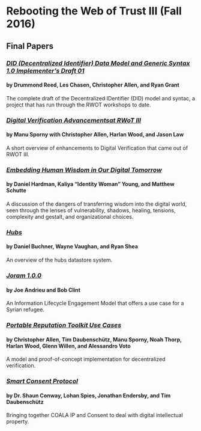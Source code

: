 # Rebooting the Web of Trust III (Fall 2016)
## Final Papers

### [*DID (Decentralized Identifier) Data Model and Generic Syntax 1.0 Implementer’s Draft 01*](did-implementer-draft-10.pdf)
#### by Drummond Reed, Les Chasen, Christopher Allen, and Ryan Grant

The complete draft of the Decentralized IDentifier (DID) model and syntac, a project that has run through the RWOT workshops to date.

### [*Digital Verification Advancementsat RWoT III*](digital-verification-advancements.pdf)
#### by Manu Sporny with Christopher Allen, Harlan Wood, and Jason Law

A short overview of enhancements to Digital Verification that came out of RWOT III.

### [*Embedding Human Wisdom in Our Digital Tomorrow*](WisdomEmbedding-Human-Wisdom-in-Our-Digital-Tomorrow.pdf)
#### by Daniel Hardman, Kaliya “Identity Woman” Young, and Matthew Schutte

A discussion of the dangers of transferring wisdom into the digital world, seen through the lenses of vulnerability, shadows, healing, tensions, complexity and gestalt, and organizational choices.

### [*Hubs*](hubs.pdf)
#### by Daniel Buchner, Wayne Vaughan, and Ryan Shea

An overview of the hubs datastore system.

### [*Joram 1.0.0*](joram-engagement-model.pdf)
#### by Joe Andrieu and Bob Clint

An Information Lifecycle Engagement Model that offers a use case for a Syrian refugee.

### [*Portable Reputation Toolkit Use Cases*](reputation-toolkit.pdf)
#### by Christopher Allen, Tim Daubenschütz, Manu Sporny, Noah Thorp, Harlan Wood, Glenn Willen, and Alessandro Voto

A model and proof-of-concept implementation for decentralized verification.

### [*Smart Consent Protocol*](smart-consent-protocol.pdf)
#### by Dr. Shaun Conway, Lohan Spies, Jonathan Endersby, and Tim Daubenschütz

Bringing together COALA IP and Consent to deal with digital intellectual property.
